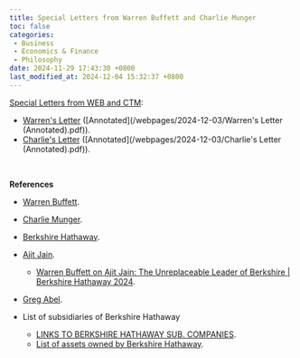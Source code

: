 ```yaml
---
title: Special Letters from Warren Buffett and Charlie Munger
toc: false
categories:
 - Business
 - Economics & Finance
 - Philosophy
date: 2024-11-29 17:43:30 +0800
last_modified_at: 2024-12-04 15:32:37 +0800
---
```


[Special Letters from WEB and CTM](https://www.berkshirehathaway.com/SpecialLetters/WEBCTMLtr.html):

- [Warren's Letter](https://www.berkshirehathaway.com/SpecialLetters/WEB%20past%20present%20future%202014.pdf) ([Annotated](/webpages/2024-12-03/Warren's Letter (Annotated).pdf)).
- [Charlie's Letter](https://www.berkshirehathaway.com/SpecialLetters/CTM%20past%20present%20future%202014.pdf) ([Annotated](/webpages/2024-12-03/Charlie's Letter (Annotated).pdf)).

<br>

**References**

- [Warren Buffett](https://en.wikipedia.org/wiki/Warren_Buffett).
- [Charlie Munger](https://en.wikipedia.org/wiki/Charlie_Munger).
- [Berkshire Hathaway](https://en.wikipedia.org/wiki/Berkshire_Hathaway).
- [Ajit Jain](https://en.wikipedia.org/wiki/Ajit_Jain).
  - [Warren Buffett on Ajit Jain: The Unreplaceable Leader of Berkshire \| Berkshire Hathaway 2024](https://www.youtube.com/watch?v=0tuj2P_bBIQ).

- [Greg Abel](https://en.wikipedia.org/wiki/Greg_Abel).
- List of subsidiaries of Berkshire Hathaway
  - [LINKS TO BERKSHIRE HATHAWAY SUB. COMPANIES](https://www.berkshirehathaway.com/subs/sublinks.html).
  - [List of assets owned by Berkshire Hathaway](https://en.wikipedia.org/wiki/List_of_assets_owned_by_Berkshire_Hathaway).
